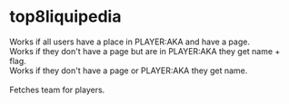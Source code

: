 # top8liquipedia

Works if all users have a place in PLAYER:AKA and have a page.<br>
Works if they don't have a page but are in PLAYER:AKA they get name + flag.<br>
Works if they don't have a page or PLAYER:AKA they get name.<br>
<br>
Fetches team for players.<br>
